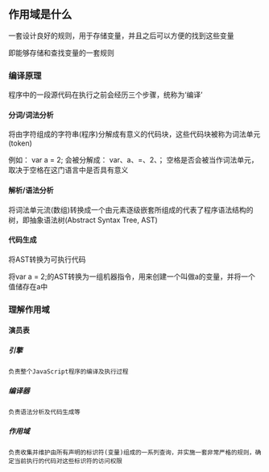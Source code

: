 ## 作用域是什么

  一套设计良好的规则，用于存储变量，并且之后可以方便的找到这些变量
  
  即能够存储和查找变量的一套规则

### 编译原理

  程序中的一段源代码在执行之前会经历三个步骤，统称为‘编译’

#### 分词/词法分析

  将由字符组成的字符串(程序)分解成有意义的代码块，这些代码块被称为词法单元(token)

  例如： var a = 2;
  会被分解成： var、a、=、2、；
  空格是否会被当作词法单元，取决于空格在这门语言中是否具有意义

#### 解析/语法分析

  将词法单元流(数组)转换成一个由元素逐级嵌套所组成的代表了程序语法结构的树，即抽象语法树(Abstract Syntax Tree, AST)

#### 代码生成

  将AST转换为可执行代码

  将var a = 2;的AST转换为一组机器指令，用来创建一个叫做a的变量，并将一个值储存在a中

### 理解作用域

#### 演员表

  ##### 引擎
    负责整个JavaScript程序的编译及执行过程

  ##### 编译器
    负责语法分析及代码生成等

  ##### 作用域
    负责收集并维护由所有声明的标识符(变量)组成的一系列查询，并实施一套非常严格的规则，确定当前执行的代码对这些标识符的访问权限

  